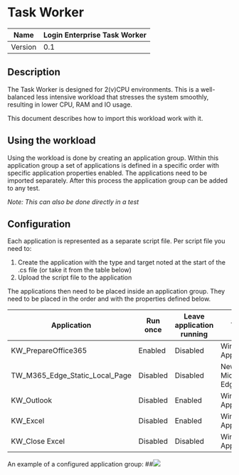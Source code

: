 # Task Worker

| Name | Login Enterprise Task Worker |
|--|--|
| Version | 0.1 |

## Description
The Task Worker is designed for 2(v)CPU environments. This is a well-balanced less intensive workload that stresses the system smoothly, resulting in lower CPU, RAM and IO usage.

This document describes how to import this workload work with it. 

## Using the workload
Using the workload is done by creating an application group. Within this application group a set of applications is defined in a specific order with specific application properties enabled. The applications need to be imported separately. After this process the application group can be added to any test.

*Note: This can also be done directly in a test*


## Configuration

Each application is represented as a separate script file. Per script file you need to:
1. Create the application with the type and target noted at the start of the .cs file (or take it from the table below)
2. Upload the script file to the application

The applications then need to be placed inside an application group. They need to be placed in the order and with the properties defined below.

| Application | Run once | Leave application running | Type | Target
|--|--|--|--|--|
| KW_PrepareOffice365 | Enabled | Disabled | Windows Application | winword.exe
| TW_M365_Edge_Static_Local_Page | Disabled | Disabled | New Microsoft Edge | Leave Blank
| KW_Outlook| Disabled | Enabled | Windows Application | outlook.exe /importprf %TEMP%\LoginPI\outlook.prf
| KW_Excel | Disabled | Enabled | Windows Application | excel.exe
| KW_Close Excel | Disabled | Disabled | Windows Application | excel.exe

An example of a configured application group:
##![](assets/20220209_145343_image.png)
